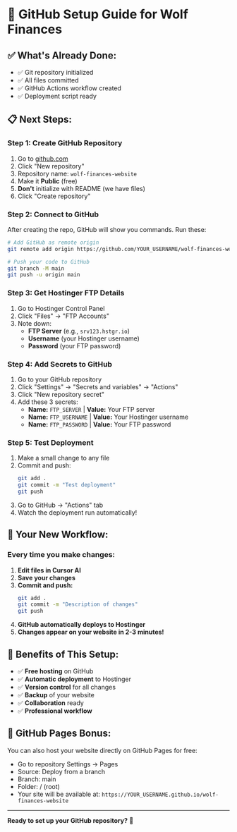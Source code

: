 # 🚀 GitHub Setup Guide for Wolf Finances

## ✅ **What's Already Done:**
- ✅ Git repository initialized
- ✅ All files committed
- ✅ GitHub Actions workflow created
- ✅ Deployment script ready

## 📋 **Next Steps:**

### **Step 1: Create GitHub Repository**
1. Go to [github.com](https://github.com)
2. Click "New repository"
3. Repository name: `wolf-finances-website`
4. Make it **Public** (free)
5. **Don't** initialize with README (we have files)
6. Click "Create repository"

### **Step 2: Connect to GitHub**
After creating the repo, GitHub will show you commands. Run these:

```bash
# Add GitHub as remote origin
git remote add origin https://github.com/YOUR_USERNAME/wolf-finances-website.git

# Push your code to GitHub
git branch -M main
git push -u origin main
```

### **Step 3: Get Hostinger FTP Details**
1. Go to Hostinger Control Panel
2. Click "Files" → "FTP Accounts"
3. Note down:
   - **FTP Server** (e.g., `srv123.hstgr.io`)
   - **Username** (your Hostinger username)
   - **Password** (your FTP password)

### **Step 4: Add Secrets to GitHub**
1. Go to your GitHub repository
2. Click "Settings" → "Secrets and variables" → "Actions"
3. Click "New repository secret"
4. Add these 3 secrets:
   - **Name:** `FTP_SERVER` | **Value:** Your FTP server
   - **Name:** `FTP_USERNAME` | **Value:** Your Hostinger username
   - **Name:** `FTP_PASSWORD` | **Value:** Your FTP password

### **Step 5: Test Deployment**
1. Make a small change to any file
2. Commit and push:
   ```bash
   git add .
   git commit -m "Test deployment"
   git push
   ```
3. Go to GitHub → "Actions" tab
4. Watch the deployment run automatically!

## 🔄 **Your New Workflow:**

### **Every time you make changes:**
1. **Edit files in Cursor AI**
2. **Save your changes**
3. **Commit and push:**
   ```bash
   git add .
   git commit -m "Description of changes"
   git push
   ```
4. **GitHub automatically deploys to Hostinger**
5. **Changes appear on your website in 2-3 minutes!**

## 🎯 **Benefits of This Setup:**
- ✅ **Free hosting** on GitHub
- ✅ **Automatic deployment** to Hostinger
- ✅ **Version control** for all changes
- ✅ **Backup** of your website
- ✅ **Collaboration** ready
- ✅ **Professional workflow**

## 📱 **GitHub Pages Bonus:**
You can also host your website directly on GitHub Pages for free:
- Go to repository Settings → Pages
- Source: Deploy from a branch
- Branch: main
- Folder: / (root)
- Your site will be available at: `https://YOUR_USERNAME.github.io/wolf-finances-website`

---
**Ready to set up your GitHub repository?** 🚀 